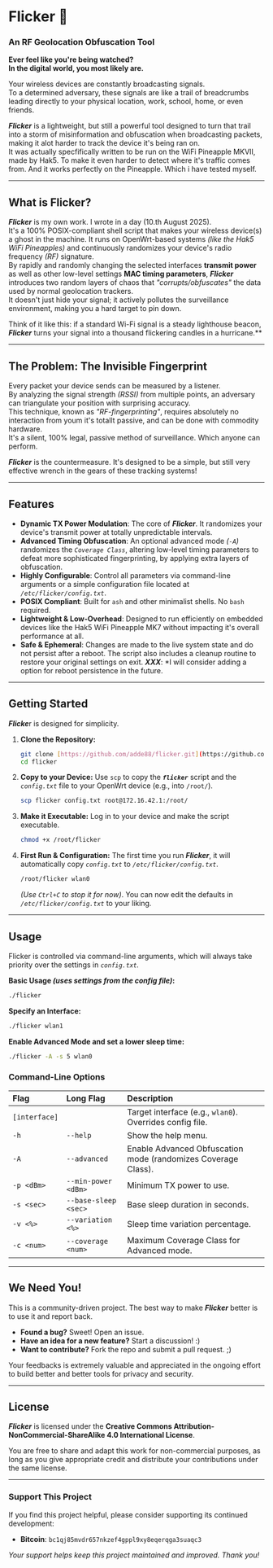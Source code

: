 # Flicker 🔦
### An RF Geolocation Obfuscation Tool

**Ever feel like you're being watched?  
In the digital world, you most likely are.**  

Your wireless devices are constantly broadcasting signals.  
To a determined adversary, these signals are like a trail of breadcrumbs leading directly to your physical location, work, school, home, or even friends.  

***Flicker*** is a lightweight, but still a powerful tool designed to turn that trail into a storm of misinformation and obfuscation when broadcasting packets, making it alot harder to track the device it's being ran on.  
It was actually specfifically written to be run on the WiFi Pineapple MKVII, made by Hak5. To make it even harder to detect where it's traffic comes from. And it works perfectly on the Pineapple. Which i have tested myself.

---

## What is Flicker?

***Flicker*** is my own work. I wrote in a day (10.th August 2025).  
It's a 100% POSIX-compliant shell script that makes your wireless device(s) a ghost in the machine. It runs on OpenWrt-based systems *(like the Hak5 WiFi Pineapples)* and continuously randomizes your device's radio frequency *(RF)* signature.  
By rapidly and randomly changing the selected interfaces **transmit power** as well as other low-level settings **MAC timing parameters**, ***Flicker*** introduces two random layers of chaos that *"corrupts/obfuscates"* the data used by normal geolocation trackers.  
It doesn't just hide your signal; it actively pollutes the surveillance environment, making you a hard target to pin down.  

Think of it like this: if a standard Wi-Fi signal is a steady lighthouse beacon, ***Flicker*** turns your signal into a thousand flickering candles in a hurricane.**

---

## The Problem: The Invisible Fingerprint

Every packet your device sends can be measured by a listener.  
By analyzing the signal strength *(RSSI)* from multiple points, an adversary can triangulate your position with surprising accuracy.  
This technique, known as *"RF-fingerprinting"*, requires absolutely no interaction from youm it's totallt passive, and can be done with commodity hardware.  
It's a silent, 100% legal, passive method of surveillance. Which anyone can perform.  

***Flicker*** is the countermeasure. It's designed to be a simple, but still very effective wrench in the gears of these tracking systems!

---

## Features

* **Dynamic TX Power Modulation**: The core of ***Flicker***. It randomizes your device's transmit power at totally unpredictable intervals.  
* **Advanced Timing Obfuscation**: An optional advanced mode *(`-A`)* randomizes the *`Coverage Class`*, altering low-level timing parameters to defeat more sophisticated fingerprinting, by applying extra layers of obfuscation.  
* **Highly Configurable**: Control all parameters via command-line arguments or a simple configuration file located at *`/etc/flicker/config.txt`*.  
* **POSIX Compliant**: Built for `ash` and other minimalist shells. No `bash` required.  
* **Lightweight & Low-Overhead**: Designed to run efficiently on embedded devices like the Hak5 WiFi Pineapple MK7 without impacting it's overall performance at all.  
* **Safe & Ephemeral**: Changes are made to the live system state and do not persist after a reboot. The script also includes a cleanup routine to restore your original settings on exit.  ***XXX***: *I will consider adding a option for reboot persistence in the future.

---

## Getting Started

***Flicke***r is designed for simplicity.

1.  **Clone the Repository:**
    ```bash
    git clone [https://github.com/adde88/flicker.git](https://github.com/adde88/flicker.git)
    cd flicker
    ```

2.  **Copy to your Device:**
    Use `scp` to copy the ***`flicker`*** script and the *`config.txt`* file to your OpenWrt device (e.g., into `/root/`).
    ```bash
    scp flicker config.txt root@172.16.42.1:/root/
    ```

3.  **Make it Executable:**
    Log in to your device and make the script executable.
    ```bash
    chmod +x /root/flicker
    ```

4.  **First Run & Configuration:**
    The first time you run ***Flicker***, it will automatically copy *`config.txt`* to *`/etc/flicker/config.txt`*.
    ```bash
    /root/flicker wlan0
    ```
    *(Use `Ctrl+C` to stop it for now)*. You can now edit the defaults in *`/etc/flicker/config.txt`* to your liking.

---

## Usage

Flicker is controlled via command-line arguments, which will always take priority over the settings in *`config.txt`.*

**Basic Usage *(uses settings from the config file)*:**
```bash
./flicker
```

**Specify an Interface:**
```bash
./flicker wlan1
```

**Enable Advanced Mode and set a lower sleep time:**
```bash
./flicker -A -s 5 wlan0
```

### Command-Line Options

| Flag | Long Flag | Description |
| :--- | :--- | :--- |
| `[interface]` | | Target interface (e.g., `wlan0`). Overrides config file. |
| `-h` | `--help` | Show the help menu. |
| `-A` | `--advanced` | Enable Advanced Obfuscation mode (randomizes Coverage Class). |
| `-p <dBm>` | `--min-power <dBm>` | Minimum TX power to use. |
| `-s <sec>` | `--base-sleep <sec>` | Base sleep duration in seconds. |
| `-v <%>` | `--variation <%>` | Sleep time variation percentage. |
| `-c <num>` | `--coverage <num>` | Maximum Coverage Class for Advanced mode. |

---

## We Need You!

This is a community-driven project. The best way to make ***Flicker*** better is to use it and report back.

* **Found a bug?** Sweet! Open an issue.
* **Have an idea for a new feature?** Start a discussion! :)
* **Want to contribute?** Fork the repo and submit a pull request. ;)

Your feedbacks is extremely valuable and appreciated in the ongoing effort to build better and better tools for privacy and security.

---

## License

***Flicker*** is licensed under the **Creative Commons Attribution-NonCommercial-ShareAlike 4.0 International License**.

You are free to share and adapt this work for non-commercial purposes, as long as you give appropriate credit and distribute your contributions under the same license.

---

### Support This Project
If you find this project helpful, please consider supporting its continued development:
- **Bitcoin**: `bc1qj85mvdr657nkzef4gppl9xy8eqerqga3suaqc3`

*Your support helps keep this project maintained and improved. Thank you!*
